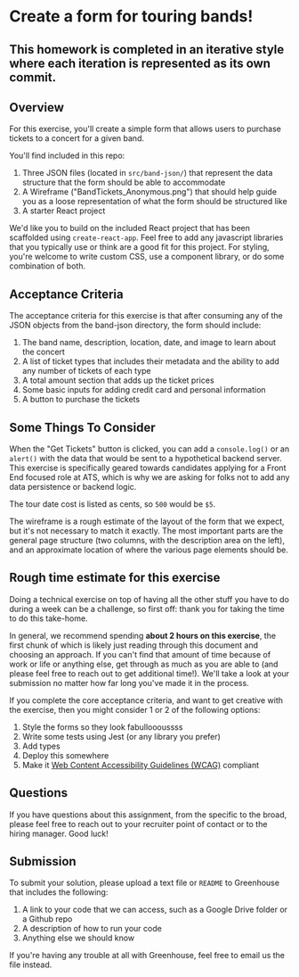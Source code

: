 # Create a form for touring bands!

## This homework is completed in an iterative style where each iteration is represented as its own commit.

## Overview

For this exercise, you'll create a simple form that allows users to purchase tickets to a concert for a given band.

You'll find included in this repo:

1. Three JSON files (located in `src/band-json/`) that represent the data structure that the form should be able to accommodate
2. A Wireframe ("BandTickets_Anonymous.png") that should help guide you as a loose representation of what the form should be structured like
3. A starter React project

We'd like you to build on the included React project that has been scaffolded using `create-react-app`. Feel free to add any javascript libraries that you typically use or think are a good fit for this project. For styling, you're welcome to write custom CSS, use a component library, or do some combination of both.

## Acceptance Criteria

The acceptance criteria for this exercise is that after consuming any of the JSON objects from the band-json directory, the form should include:

1. The band name, description, location, date, and image to learn about the concert
2. A list of ticket types that includes their metadata and the ability to add any number of tickets of each type
3. A total amount section that adds up the ticket prices
4. Some basic inputs for adding credit card and personal information
5. A button to purchase the tickets

## Some Things To Consider

When the "Get Tickets" button is clicked, you can add a `console.log()` or an `alert()` with the data that would be sent to a hypothetical backend server. This exercise is specifically geared towards candidates applying for a Front End focused role at ATS, which is why we are asking for folks not to add any data persistence or backend logic.

The tour date cost is listed as cents, so `500` would be `$5`.

The wireframe is a rough estimate of the layout of the form that we expect, but it's not necessary to match it exactly. The most important parts are the general page structure (two columns, with the description area on the left), and an approximate location of where the various page elements should be.

## Rough time estimate for this exercise

Doing a technical exercise on top of having all the other stuff you have to do during a week can be a challenge, so first off: thank you for taking the time to do this take-home.

In general, we recommend spending **about 2 hours on this exercise**, the first chunk of which is likely just reading through this document and choosing an approach. If you can't find that amount of time because of work or life or anything else, get through as much as you are able to (and please feel free to reach out to get additional time!). We'll take a look at your submission no matter how far long you've made it in the process.

If you complete the core acceptance criteria, and want to get creative with the exercise, then you might consider 1 or 2 of the following options:

1. Style the forms so they look fabulloooussss
2. Write some tests using Jest (or any library you prefer)
3. Add types
4. Deploy this somewhere
5. Make it [Web Content Accessibility Guidelines (WCAG)](https://www.w3.org/WAI/standards-guidelines/wcag/) compliant

## Questions

If you have questions about this assignment, from the specific to the broad, please feel free to reach out to your recruiter point of contact or to the hiring manager. Good luck!

## Submission

To submit your solution, please upload a text file or `README` to Greenhouse that includes the following:

1. A link to your code that we can access, such as a Google Drive folder or a Github repo
2. A description of how to run your code
3. Anything else we should know

If you're having any trouble at all with Greenhouse, feel free to email us the file instead.
